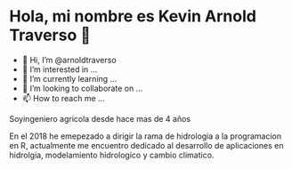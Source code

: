 # Hola, mi nombre es Kevin Arnold Traverso 👋

- 👋 Hi, I’m @arnoldtraverso
- 👀 I’m interested in ...
- 🌱 I’m currently learning ...
- 💞️ I’m looking to collaborate on ...
- 📫 How to reach me ...

Soyingeniero agricola desde hace mas de 4 años

En el 2018 he emepezado a dirigir la rama de hidrologia a la programacion en R, actualmente me encuentro dedicado al desarrollo de aplicaciones en hidrolgia, modelamiento hidrologico y cambio climatico.

<!---
arnoldtraverso/arnoldtraverso is a ✨ special ✨ repository because its `README.md` (this file) appears on your GitHub profile.
You can click the Preview link to take a look at your changes.
--->
